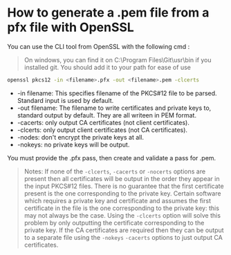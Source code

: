 # How to generate a .pem file from a pfx file with OpenSSL

You can use the CLI tool from OpenSSL with the following cmd :
> On windows, you can find it on C:\Program Files\Git\usr\bin if you installed git.
You should add it to your path for ease of use

```bash
openssl pkcs12 -in <filename>.pfx -out <filename>.pem -clcerts
```

* -in filename: This specifies filename of the PKCS#12 file to be parsed. Standard input is used by default.
* -out filename: The filename to write certificates and private keys to, standard output by default. They are all writeen in PEM format.
* -cacerts: only output CA certificates (not client certificates).
* -clcerts: only output client certificates (not CA certificates).
* -nodes: don't encrypt the private keys at all.
* -nokeys: no private keys will be output.

You must provide the .pfx pass, then create and validate a pass for .pem.

> Notes: If none of the `-clcerts`, `-cacerts` or `-nocerts` options are present then all certificates will be output in the order they appear in the input PKCS#12 files. There is no guarantee that the first certificate present is the one corresponding to the private key. Certain software which requires a private key and certificate and assumes the first certificate in the file is the one corresponding to the private key: this may not always be the case. Using the `-clcerts` option will solve this problem by only outputting the certificate corresponding to the private key. If the CA certificates are required then they can be output to a separate file using the `-nokeys` `-cacerts` options to just output CA certificates.